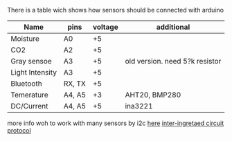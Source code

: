 There is a table wich shows how sensors should be connected with arduino

Name | pins | voltage | additional |
|---|---|---|---|
| Moisture | A0 | +5 | |
| CO2          | A2 | +5 |  |
| Gray sensoe | A3 | +5 |  old version. need 5?k resistor |
| Light Intensity | A3 | +5 | |
| Bluetooth | RX, TX | +5 | |
| Temerature | A4, A5 | +3| AHT20, BMP280|
| DC/Current | A4, A5 | +5| ina3221 |

more info woh to work with many sensors by i2c [here](https://learn.adafruit.com/working-with-multiple-i2c-devices/overview)
[inter-ingretaed circuit protocol](https://docs.arduino.cc/learn/communication/wire/)
